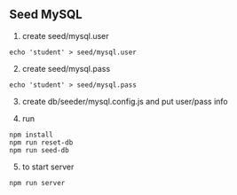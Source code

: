 Seed MySQL
----------
1. create seed/mysql.user

```
echo 'student' > seed/mysql.user
```

2. create seed/mysql.pass
```
echo 'student' > seed/mysql.pass
```

3. create db/seeder/mysql.config.js and put user/pass info

4. run 
```
npm install
npm run reset-db
npm run seed-db
```

5. to start server
```
npm run server
```
